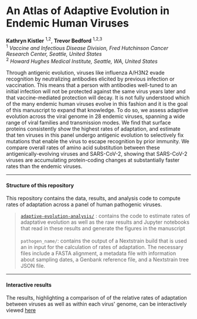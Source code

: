 # An Atlas of Adaptive Evolution in Endemic Human Viruses

**Kathryn Kistler** <sup>1,2</sup>, **Trevor Bedford** <sup>1,2,3</sup> <br />
<sup>1</sup> *Vaccine and Infectious Disease Division, Fred Hutchinson Cancer Research Center, Seattle, United States*<br />
<sup>2</sup> *Howard Hughes Medical Institute, Seattle, WA, United States*

Through antigenic evolution, viruses like influenza A/H3N2 evade recognition by neutralizing antibodies elicited by previous infection or vaccination. This means that a person with antibodies well-tuned to an initial infection will not be protected against the same virus years later and that vaccine-mediated protection will decay. It is not fully understood which of the many endemic human viruses evolve in this fashion and it is the goal of this manuscript to expand that knowledge. To do so, we assess adaptive evolution across the viral genome in 28 endemic viruses, spanning a wide range of viral families and transmission modes. We find that surface proteins consistently show the highest rates of adaptation, and estimate that ten viruses in this panel undergo antigenic evolution to selectively fix mutations that enable the virus to escape recognition by prior immunity. We compare overall rates of amino acid substitution between these antigenically-evolving viruses and SARS-CoV-2, showing that SARS-CoV-2 viruses are accumulating protein-coding changes at substantially faster rates than the endemic viruses. 

---
#### Structure of this repository

This repository contains the data, results, and analysis code to compute rates of adaptation across a panel of human pathogenic viruses. 
>[`adaptive-evolution-analysis/`](https://github.com/blab/adaptive-evolution/tree/master/adaptive-evolution-analysis) : contains the code to estimate rates of adaptative evolution as well as the raw results and Jupyter notebooks that read in these results and generate the figures in the manuscript<br /><br />
>`pathogen_name/`: contains the output of a Nextstrain build that is used an in input for the calculation of rates of adaptation. The necessary files include a FASTA alignment, a metadata file with information about sampling dates, a Genbank reference file, and a Nextstrain tree JSON file.

---
#### Interactive results

The results, highlighting a comparison of of the relative rates of adaptation between viruses as well as within each virus' genome, can be interactively viewed [here](https://blab.github.io/atlas-of-viral-adaptation/)
